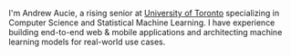 I'm Andrew Aucie, a rising senior at [University of Toronto](https://www.utoronto.ca/) specializing in Computer Science and Statistical Machine Learning. I have experience building end-to-end web & mobile applications and architecting machine learning models for real-world use cases.
